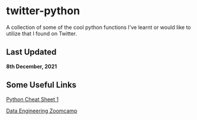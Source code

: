 # twitter-python
A collection of some of the cool python functions I've learnt or would like to 
utilize that I found on Twitter.

## Last Updated
__8th December, 2021__ 

## Some Useful Links
[Python Cheat Sheet 1](https://github.com/gto76/python-cheatsheet)

[Data Engineering Zoomcamp](https://github.com/DataTalksClub/data-engineering-zoomcamp)